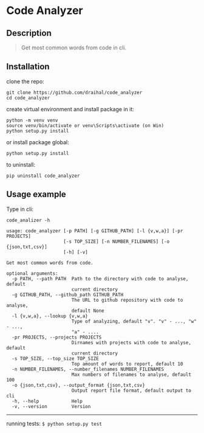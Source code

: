 # Code Analyzer

## Description
>  Get most common words from code in cli.

## Installation

clone the repo:
```
git clone https://github.com/draihal/code_analyzer
cd code_analyzer
```
create virtual environment and install package in it:
```
python -m venv venv
source venv/bin/activate or venv\Scripts\activate (on Win)
python setup.py install
```
or install package global:
```
python setup.py install
```
to uninstall:
```
pip uninstall code_analyzer
```

## Usage example
Type in cli:
```
code_analizer -h
```
```
usage: code_analyzer [-p PATH] [-g GITHUB_PATH] [-l {v,w,a}] [-pr PROJECTS]
                     [-s TOP_SIZE] [-n NUMBER_FILENAMES] [-o {json,txt,csv}]
                     [-h] [-v]

Get most common words from code.

optional arguments:
  -p PATH, --path PATH  Path to the directory with code to analyse, default
                        current directory
  -g GITHUB_PATH, --github_path GITHUB_PATH
                        The URL to github repository with code to analyse,
                        default None
  -l {v,w,a}, --lookup {v,w,a}
                        Type of analyzing, default "v". "v" - ..., "w" - ...,
                        "a" - ....
  -pr PROJECTS, --projects PROJECTS
                        Dirnames with projects with code to analyse, default
                        current directory
  -s TOP_SIZE, --top_size TOP_SIZE
                        Top amount of words to report, default 10
  -n NUMBER_FILENAMES, --number_filenames NUMBER_FILENAMES
                        Max numbers of filenames to analyse, default 100
  -o {json,txt,csv}, --output_format {json,txt,csv}
                        Output report file format, default output to cli
  -h, --help            Help
  -v, --version         Version
```
---
running tests:
```$ python setup.py test```
